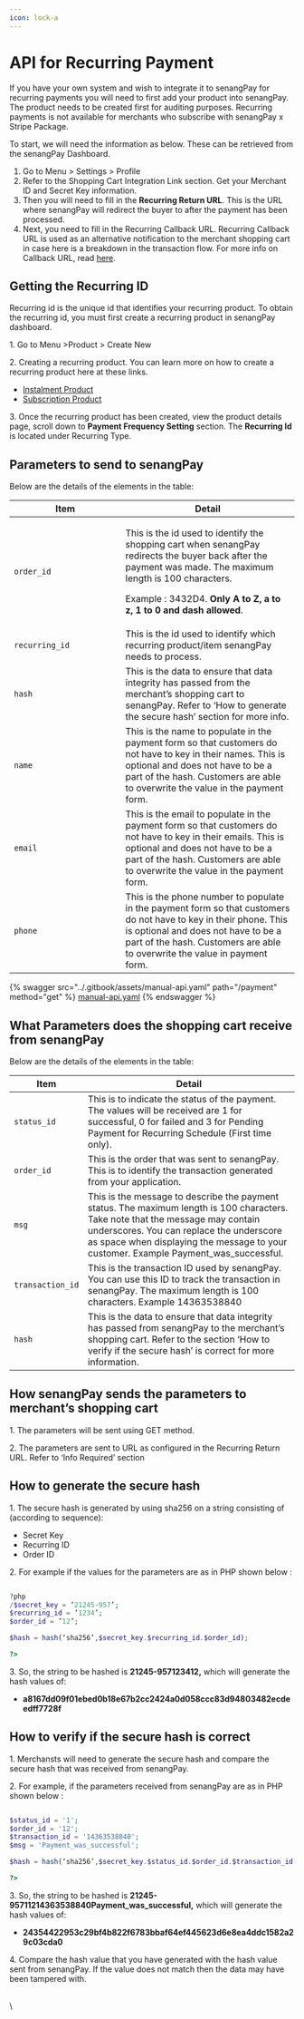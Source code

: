 ```yaml
---
icon: lock-a
---
```


# API for Recurring Payment

If you have your own system and wish to integrate it to senangPay for recurring payments you will need to first add your product into senangPay. The product needs to be created first for auditing purposes. Recurring payments is not available for merchants who subscribe with senangPay x Stripe Package.



To start, we will need the information as below. These can be retrieved from the senangPay Dashboard.

1. Go to Menu > Settings > Profile
2. Refer to the Shopping Cart Integration Link section. Get your Merchant ID and Secret Key information.
3. Then you will need to fill in the **Recurring Return URL**. This is the URL where senangPay will redirect the buyer to after the payment has been processed.
4. Next, you need to fill in the Recurring Callback URL. Recurring Callback URL is used as an alternative notification to the merchant shopping cart in case here is a breakdown in the transaction flow. For more info on Callback URL, read [here](https://guide.senangpay.my/callback-url/).



## **Getting the Recurring ID**

Recurring id is the unique id that identifies your recurring product. To obtain the recurring id, you must first create a recurring product in senangPay dashboard.

1\. Go to Menu >Product > Create New

2\. Creating a recurring product. You can learn more on how to create a recurring product here at these links.

* &#x20;[Instalment Product](https://guide.senangpay.my/recurring-payment-instalment/)
* &#x20;[Subscription Product](https://guide.senangpay.my/recurring-payment-subscription/)

3\. Once the recurring product has been created, view the product details page, scroll down to **Payment Frequency Setting** section. The **Recurring Id** is located under Recurring Type.



## **Parameters to send to senangPay**

Below are the details of the elements in the table:

<table><thead><tr><th width="181">Item</th><th>Detail</th></tr></thead><tbody><tr><td><code>order_id</code></td><td><p>This is the id used to identify the shopping cart when senangPay redirects the buyer back after the payment was made. The maximum length is 100 characters. </p><p>Example :  3432D4. <strong>Only A to Z, a to z, 1 to 0 and dash allowed</strong>.</p></td></tr><tr><td><code>recurring_id</code></td><td>This is the id used to identify which recurring product/item senangPay needs to process.</td></tr><tr><td><code>hash</code></td><td>This is the data to ensure that data integrity has passed from the merchant’s shopping cart to senangPay. Refer to ‘How to generate the secure hash’ section for more info.</td></tr><tr><td><code>name</code></td><td>This is the name to populate in the payment form so that customers do not have to key in their names. This is optional and does not have to be a part of the hash. Customers are able to overwrite the value in the payment form.</td></tr><tr><td><code>email</code></td><td>This is the email to populate in the payment form so that customers do not have to key in their emails. This is optional and does not have to be a part of the hash. Customers are able to overwrite the value in the payment form.</td></tr><tr><td><code>phone</code></td><td>This is the phone number to populate in the payment form so that customers do not have to key in their phone. This is optional and does not have to be a part of the hash. Customers are able to overwrite the value in payment form.</td></tr></tbody></table>





{% swagger src="../.gitbook/assets/manual-api.yaml" path="/payment" method="get" %}
[manual-api.yaml](../.gitbook/assets/manual-api.yaml)
{% endswagger %}

## **What Parameters does the shopping cart receive from senangPay**

Below are the details of the elements in the table:

| Item             | Detail                                                                                                                                                                                                                                                                |
| ---------------- | --------------------------------------------------------------------------------------------------------------------------------------------------------------------------------------------------------------------------------------------------------------------- |
| `status_id`      | This is to indicate the status of the payment. The values will be received are 1 for successful, 0 for failed and 3 for Pending Payment for Recurring Schedule (First time only).                                                                                     |
| `order_id`       | This is the order that was sent to senangPay. This is to identify the transaction generated from your application.                                                                                                                                                    |
| `msg`            | This is the message to describe the payment status. The maximum length is 100 characters. Take note that the message may contain underscores. You can replace the underscore as space when displaying the message to your customer. Example Payment\_was\_successful. |
| `transaction_id` | This is the transaction ID used by senangPay. You can use this ID to track the transaction in senangPay. The maximum length is 100 characters. Example 14363538840                                                                                                    |
| `hash`           | This is the data to ensure that data integrity has passed from senangPay to the merchant’s shopping cart. Refer to the section ‘How to verify if the secure hash’ is correct for more information.                                                                    |

## **How senangPay sends the parameters to merchant’s shopping cart**

1\. The parameters will be sent using GET method.

2\. The parameters are sent to URL as configured in the Recurring Return URL. Refer to ‘Info Required’ section



## **How to generate the secure hash**

1\. The secure hash is generated by using sha256 on a string consisting of (according to sequence):

* Secret Key
* Recurring ID
* Order ID

2\. For example if the values for the parameters are as in PHP  shown below :&#x20;



```php

?php
/$secret_key = ‘21245-957’;
$recurring_id = ‘1234’;
$order_id = ’12’;

$hash = hash(‘sha256’,$secret_key.$recurring_id.$order_id);

?>

```

3\. So, the string to be hashed is **21245-957123412,** which will generate the hash values of:

* **a8167dd09f01ebed0b18e67b2cc2424a0d058ccc83d94803482ecdeedff7728f**



## **How to verify if the secure hash is correct**

1\. Merchansts will need to generate the secure hash and compare the secure hash that was received from senangPay.

2\. For example, if the parameters received from senangPay are as in PHP shown below :&#x20;



```php

$status_id = '1';
$order_id = '12';
$transaction_id = '14363538840';
$msg = 'Payment_was_successful';

$hash = hash(‘sha256’,$secret_key.$status_id.$order_id.$transaction_id.$msg);

?>

```

3\. So, the string to be hashed is **21245-95711214363538840Payment\_was\_successful,** which will generate the hash values of:

* **24354422953c29bf4b822f6783bbaf64ef445623d6e8ea4ddc1582a29c03cda0**

4\. Compare the hash value that you have generated with the hash value sent from senangPay. If the value does not match then the data may have been tampered with.

\
\
